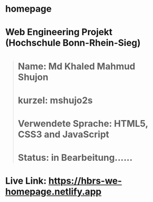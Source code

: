 # homepage

# Web Engineering Projekt (Hochschule Bonn-Rhein-Sieg) 
> # Name: Md Khaled Mahmud Shujon
> # kurzel: mshujo2s
> # Verwendete Sprache: HTML5, CSS3 and JavaScript
> # Status: in Bearbeitung......
# Live Link: https://hbrs-we-homepage.netlify.app


